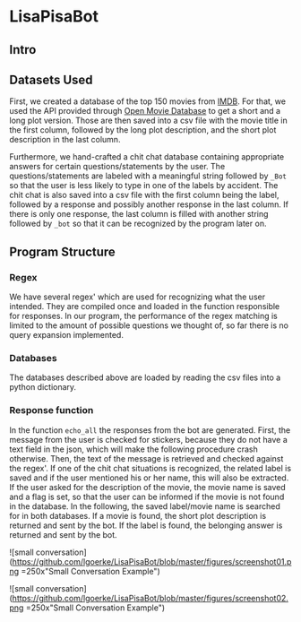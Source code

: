 # LisaPisaBot

## Intro

## Datasets Used
First, we created a database of the top 150 movies from [IMDB](http://www.imdb.com/). For that, we used the API provided through [Open Movie Database](http://www.omdbapi.com/) to get a short and a long plot version. Those are then saved into a csv file with the movie title in the first column, followed by the long plot description, and the short plot description in the last column.

Furthermore, we hand-crafted a chit chat database containing appropriate answers for certain questions/statements by the user. The questions/statements are labeled with a meaningful string followed by `_Bot` so that the user is less likely to type in one of the labels by accident. The chit chat is also saved into a csv file with the first column being the label, followed by a response and possibly another response in the last column. If there is only one response, the last column is filled with another string followed by `_bot` so that it can be recognized by the program later on.

## Program Structure

### Regex
We have several regex' which are used for recognizing what the user intended. They are compiled once and loaded in the function responsible for responses. In our program, the performance of the regex matching is limited to the amount of possible questions we thought of, so far there is no query expansion implemented.

### Databases
The databases described above are loaded by reading the csv files into a python dictionary.

### Response function
In the function `echo_all` the responses from the bot are generated. First, the message from the user is checked for stickers, because they do not have a text field in the json, which will make the following procedure crash otherwise. Then, the text of the message is retrieved and checked against the regex'. If one of the chit chat situations is recognized, the related label is saved and if the user mentioned his or her name, this will also be extracted. If the user asked for the description of the movie, the movie name is saved and a flag is set, so that the user can be informed if the movie is not found in the database.
In the following, the saved label/movie name is searched for in both databases. If a movie is found, the short plot description is returned and sent by the bot. If the label is found, the belonging answer is returned and sent by the bot.
 
![small conversation](https://github.com/lgoerke/LisaPisaBot/blob/master/figures/screenshot01.png =250x"Small Conversation Example")

![small conversation](https://github.com/lgoerke/LisaPisaBot/blob/master/figures/screenshot02.png =250x"Small Conversation Example")

